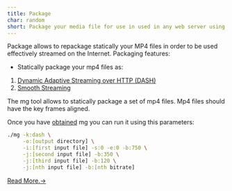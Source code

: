 ```yaml
---
title: Package
char: random
short: Package your media file for use in used in any web server using mg tool.
---
```


Package allows to repackage statically your
 MP4 files in order
to be used effectively streamed on the Internet.
Packaging features:


[comment]: <> (https://en.wikipedia.org/wiki/HTTP_Live_Streaming">HTTP Live Streaming also known as HLS)
 * Statically package your mp4 files as:
 1. [Dynamic Adaptive Streaming over HTTP (DASH)](https://en.wikipedia.org/wiki/Dynamic_Adaptive_Streaming_over_HTTP)
 2. [Smooth Streaming](https://en.wikipedia.org/wiki/Adaptive_bitrate_streaming#Microsoft_Smooth_Streaming)



The mg tool allows to statically package a set of mp4 files. 
Mp4 files should have the key frames aligned.

Once you have [obtained](/download) mg you can run it using this parameters:

```bash
./mg -k:dash \
     -o:[output directory] \
     -i:[first input file] -s:0 -e:0 -b:750 \
     -j:[second input file] -b:350 \
     -j:[third input file] -b:120 \
     -j:[nth input file] -b:[nth bitrate]
```

[Read More.->](https://github.com/mediagoom/mg/wiki/package)

